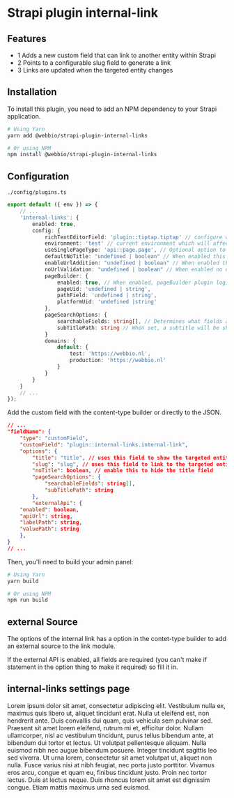 # Strapi plugin internal-link

## Features

- 1 Adds a new custom field that can link to another entity within Strapi
- 2 Points to a configurable slug field to generate a link
- 3 Links are updated when the targeted entity changes

## Installation

To install this plugin, you need to add an NPM dependency to your Strapi application.

```sh
# Using Yarn
yarn add @webbio/strapi-plugin-internal-links

# Or using NPM
npm install @webbio/strapi-plugin-internal-links
```

## Configuration

`./config/plugins.ts`

```ts
export default ({ env }) => {
	// ...
	'internal-links': {
		enabled: true,
		config: {
			richTextEditorField: 'plugin::tiptap.tiptap' // configure which custom field is used to edit rich texts. By default 'plugin::tiptap.tiptap" will be used. 
			environment: 'test' // current environment which will affect the chosen domain,
			useSinglePageType: 'api::page.page', // Optional option to use a single page type like the page builder (without page builder options)
			defaultNoTitle: "undefined | boolean" // When enabled this will hide titles by default for the field
			enableUrlAddition: "undefined | boolean" // When enabled this will show an extra input for url additions. This text will be put at the end of the url. This can by used for url params.
			noUrlValidation: "undefined | boolean" // When enabled no url validation will happen on external url input.
			pageBuilder: {
				enabled: true, // When enabled, pageBuilder plugin logic is applied.
				pageUid: 'undefined | string',
				pathField: 'undefined | string',
				platformUid: 'undefined |string'
			},
			pageSearchOptions: {
				searchableFields: string[], // Determines what fields are searchable, default: ['title']
				subTitlePath: string // When set, a subtitle will be shown in the options, default: undefined
			}
			domains: {
				default: {
					test: 'https://webbio.nl',
					production: 'https://webbio.nl'
				}
			}
		}
	}
	// ...
});
```

Add the custom field with the content-type builder or directly to the JSON.

```json
// ...
"fieldName": {
	"type": "customField",
	"customField": "plugin::internal-links.internal-link",
	"options": {
		"title": "title", // uses this field to show the targeted entity's title (defaults to 'title')
		"slug": "slug", // uses this field to link to the targeted entity (defaults to 'path' for pagebuilder options. 	otherwise will default to 'fullPath')
		"noTitle": boolean, // enable this to hide the title field
		"pageSearchOptions": {
			"searchableFields": string[],
			"subTitlePath": string
		},
		"externalApi": {
    "enabled": boolean,
    "apiUrl": string,
    "labelPath": string,
    "valuePath": string
	},
}
// ...
```

Then, you'll need to build your admin panel:

```sh
# Using Yarn
yarn build

# Or using NPM
npm run build
```

## external Source

The options of the internal link has a option in the contet-type builder to add an external source to the link module.

If the external API is enabled, all fields are required (you can't make if statement in the option thing to make it required) so fill it in.


## internal-links settings page

Lorem ipsum dolor sit amet, consectetur adipiscing elit. Vestibulum nulla ex, maximus quis libero ut, aliquet tincidunt erat. Nulla ut eleifend est, non hendrerit ante. Duis convallis dui quam, quis vehicula sem pulvinar sed. Praesent sit amet lorem eleifend, rutrum mi et, efficitur dolor. Nullam ullamcorper, nisl ac vestibulum tincidunt, purus tellus bibendum ante, at bibendum dui tortor et lectus. Ut volutpat pellentesque aliquam. Nulla euismod nibh nec augue bibendum posuere. Integer tincidunt sagittis leo sed viverra. Ut urna lorem, consectetur sit amet volutpat ut, aliquet non nulla. Fusce varius nisi at nibh feugiat, nec porta justo porttitor. Vivamus eros arcu, congue et quam eu, finibus tincidunt justo. Proin nec tortor lectus. Duis at lectus neque. Duis rhoncus lorem sit amet est dignissim congue. Etiam mattis maximus urna sed euismod.
